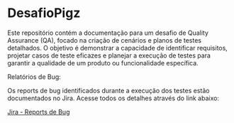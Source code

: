 # DesafioPigz
Este repositório contém a documentação para um desafio de Quality Assurance (QA), focado na criação de cenários e planos de testes detalhados. O objetivo é demonstrar a capacidade de identificar requisitos, projetar casos de teste eficazes e planejar a execução de testes para garantir a qualidade de um produto ou funcionalidade específica.

Relatórios de Bug:

Os reports de bug identificados durante a execução dos testes estão documentados no Jira.
Acesse todos os detalhes através do link abaixo:

[Jira - Reports de Bug](https://kwillyn.atlassian.net/jira/software/projects/DQP/boards/36/backlog?atlOrigin=eyJpIjoiMDZlM2RhYjRhYmIxNDAyYzhmZWNhNDEwMTA5Njk3OGQiLCJwIjoiaiJ9)
